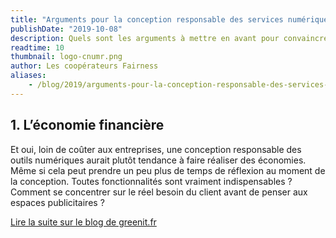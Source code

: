 ```yaml
---
title: "Arguments pour la conception responsable des services numériques"
publishDate: "2019-10-08"
description: Quels sont les arguments à mettre en avant pour convaincre une organisation ou un client d'opter pour la conception responsable de son service numérique, son site web ou son application mobile ?
readtime: 10
thumbnail: logo-cnumr.png
author: Les coopérateurs Fairness
aliases:
    - /blog/2019/arguments-pour-la-conception-responsable-des-services-numeriques.html
---
```

## 1. L’économie financière

Et oui, loin de coûter aux entreprises, une conception responsable des outils numériques aurait plutôt tendance à faire réaliser des économies. Même si cela peut prendre un peu plus de temps de réflexion au moment de la conception. Toutes fonctionnalités sont vraiment indispensables ? Comment se concentrer sur le réel besoin du client avant de penser aux espaces publicitaires ?

[Lire la suite sur le blog de greenit.fr](https://www.greenit.fr/2019/10/08/6-arguments-pour-la-conception-responsable-des-services-numeriques/)
